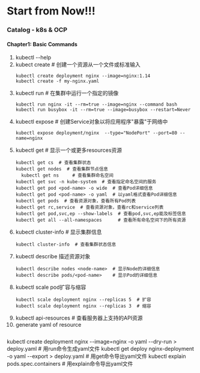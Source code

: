 # **Start from Now!!!**

### **Catalog - k8s & OCP**
#### Chapter1: Basic Commands
1. kubectl --help
2. kubect create  # 创建一个资源从一个文件或标准输入
	 ```
   kubectl create deployment nginx --image=nginx:1.14 
   kubectl create -f my-nginx.yaml
   ```
3. kubectl run  # 在集群中运行一个指定的镜像
   ```
   kubectl run nginx -it --rm=true --image=nginx --command bash
   kubectl run busybox -it --rm=true --image=busybox --restart=Never
   ```
4. kubectl expose # 创建Service对象以将应用程序"暴露"于网络中
   ```
   kubectl expose deployment/nginx  --type="NodePort" --port=80 --name=nginx
   ```
5. kubectl get  # 显示一个或更多resources资源
   ```
   kubectl get cs  # 查看集群状态
   kubectl get nodes  # 查看集群节点信息
	 kubectl get ns     # 查看集群命名空间
   kubectl get svc -n kube-system  # 查看指定命名空间的服务
   kubectl get pod <pod-name> -o wide  # 查看Pod详细信息
   kubectl get pod <pod-name> -o yaml  # 以yaml格式查看Pod详细信息
   kubectl get pods  # 查看资源对象，查看所有Pod列表
   kubectl get rc,service  # 查看资源对象，查看rc和service列表
   kubectl get pod,svc,ep --show-labels  # 查看pod,svc,ep能及标签信息
   kubectl get all --all-namespaces      # 查看所有命名空间下的所有资源
   ```
6. kubectl cluster-info   # 显示集群信息
	 ```
   kubectl cluster-info  # 查看集群状态信息
   ```
7. kubectl describe 描述资源对象
	 ```
   kubectl describe nodes <node-name>  # 显示Node的详细信息
   kubectl describe pods/<pod-name>    # 显示Pod的详细信息
   ```
8. kubectl scale pod扩容与缩容
	 ```
   kubectl scale deployment nginx --replicas 5  # 扩容
   kubectl scale deployment nginx --replicas 3  # 缩容
   ```
9. kubectl api-resources # 查看服务器上支持的API资源
10. generate yaml of resource
	 ```
   kubectl create deployment nginx --image=nginx -o yaml --dry-run > deploy.yaml  # 用run命令生成yaml文件
   kubectl get deploy nginx-deployment -o yaml --export > deploy.yaml             # 用get命令导出yaml文件
   kubectl explain pods.spec.containers                                           # 用explain命令导出yaml文件
   ```








